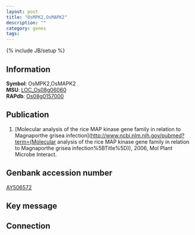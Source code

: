 ```yaml
---
layout: post
title: "OsMPK2,OsMAPK2"
description: ""
category: genes
tags: 
---
```

{% include JB/setup %}

## Information
__Symbol__: OsMPK2,OsMAPK2  
__MSU__: [LOC_Os08g06060](http://rice.plantbiology.msu.edu/cgi-bin/ORF_infopage.cgi?orf=LOC_Os08g06060)  
__RAPdb__: [Os08g0157000](http://rapdb.dna.affrc.go.jp/viewer/gbrowse_details/irgsp1?name=Os08g0157000)  

## Publication
1. [Molecular analysis of the rice MAP kinase gene family in relation to Magnaporthe grisea infection](http://www.ncbi.nlm.nih.gov/pubmed?term=(Molecular analysis of the rice MAP kinase gene family in relation to Magnaporthe grisea infection%5BTitle%5D)), 2006, Mol Plant Microbe Interact.

## Genbank accession number
[AY506572](http://www.ncbi.nlm.nih.gov/nuccore/AY506572)

## Key message

## Connection


